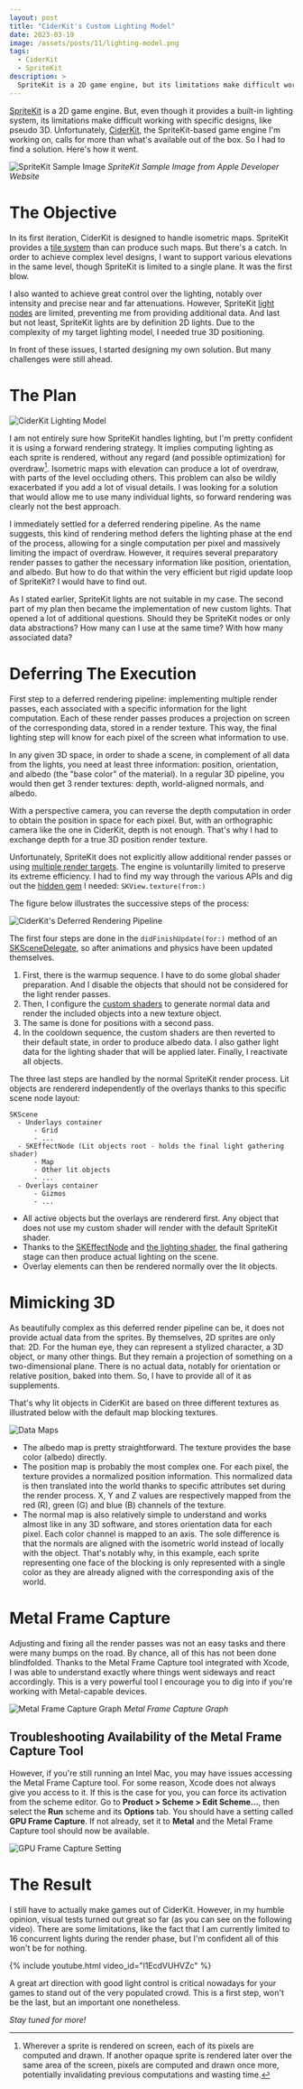 ```yaml
---
layout: post
title: "CiderKit's Custom Lighting Model"
date: 2023-03-19
image: /assets/posts/11/lighting-model.png
tags:
  - CiderKit
  - SpriteKit
description: >
  SpriteKit is a 2D game engine, but its limitations make difficult working with specific designs, like pseudo 3D. Unfortunately, CiderKit, the SpriteKit-based game engine I'm working on, calls for more than what's available out of the box. In this post, I will discuss how I've implemented my own custom deferred lighting model within the constraints of SpriteKit.
---
```


[SpriteKit](https://developer.apple.com/spritekit/) is a 2D game engine. But, even though it provides a built-in lighting system, its limitations make difficult working with specific designs, like pseudo 3D. Unfortunately, [CiderKit](/2023/01/08/7-a-look-back-at-2022.html), the SpriteKit-based game engine I'm working on, calls for more than what's available out of the box. So I had to find a solution. Here's how it went.

![SpriteKit Sample Image](/assets/posts/11/spritekit-sample-image.png)
_SpriteKit Sample Image from Apple Developer Website_

# The Objective

In its first iteration, CiderKit is designed to handle isometric maps. SpriteKit provides a [tile system](https://developer.apple.com/documentation/spritekit/sktilemapnode) than can produce such maps. But there's a catch. In order to achieve complex level designs, I want to support various elevations in the same level, though SpriteKit is limited to a single plane. It was the first blow.

I also wanted to achieve great control over the lighting, notably over intensity and precise near and far attenuations. However, SpriteKit [light nodes](https://developer.apple.com/documentation/spritekit/sklightnode) are limited, preventing me from providing additional data. And last but not least, SpriteKit lights are by definition 2D lights. Due to the complexity of my target lighting model, I needed true 3D positioning.

In front of these issues, I started designing my own solution. But many challenges were still ahead.

# The Plan

![CiderKit Lighting Model](/assets/posts/11/lighting-model.png)

I am not entirely sure how SpriteKit handles lighting, but I'm pretty confident it is using a forward rendering strategy. It implies computing lighting as each sprite is rendered, without any regard (and possible optimization) for overdraw[^1]. Isometric maps with elevation can produce a lot of overdraw, with parts of the level occluding others. This problem can also be wildly exacerbated if you add a lot of visual details. I was looking for a solution that would allow me to use many individual lights, so forward rendering was clearly not the best approach.

I immediately settled for a deferred rendering pipeline. As the name suggests, this kind of rendering method defers the lighting phase at the end of the process, allowing for a single computation per pixel and massively limiting the impact of overdraw. However, it requires several preparatory render passes to gather the necessary information like position, orientation, and albedo. But how to do that within the very efficient but rigid update loop of SpriteKit? I would have to find out.

As I stated earlier, SpriteKit lights are not suitable in my case. The second part of my plan then became the implementation of new custom lights. That opened a lot of additional questions. Should they be SpriteKit nodes or only data abstractions? How many can I use at the same time? With how many associated data?

# Deferring The Execution

First step to a deferred rendering pipeline: implementing multiple render passes, each associated with a specific information for the light computation. Each of these render passes produces a projection on screen of the corresponding data, stored in a render texture. This way, the final lighting step will know for each pixel of the screen what information to use.

In any given 3D space, in order to shade a scene, in complement of all data from the lights, you need at least three information: position, orientation, and albedo (the "base color" of the material). In a regular 3D pipeline, you would then get 3 render textures: depth, world-aligned normals, and albedo.

With a perspective camera, you can reverse the depth computation in order to obtain the position in space for each pixel. But, with an orthographic camera like the one in CiderKit, depth is not enough. That's why I had to exchange depth for a true 3D position render texture.

Unfortunately, SpriteKit does not explicitly allow additional render passes or using [multiple render targets](https://en.wikipedia.org/wiki/Multiple_Render_Targets). The engine is voluntarilly limited to preserve its extreme efficiency. I had to find my way through the various APIs and dig out the [hidden gem](https://developer.apple.com/documentation/spritekit/skview/1520114-texture) I needed: `SKView.texture(from:)`

The figure below illustrates the successive steps of the process:

![CiderKit's Deferred Rendering Pipeline](/assets/posts/11/deferred-render-pipeline.drawio.png)

The first four steps are done in the `didFinishUpdate(for:)` method of an [SKSceneDelegate](https://developer.apple.com/documentation/spritekit/skscenedelegate/), so after animations and physics have been updated themselves.

1. First, there is the warmup sequence. I have to do some global shader preparation. And I disable the objects that should not be considered for the light render passes.
2. Then, I configure the [custom shaders](https://github.com/chsxf/CiderKit/blob/7b2326e6a1608733e239a2fa07127b5986f6ba59/CiderKit-Engine/Resources/Shaders/UberShader.fsh) to generate normal data and render the included objects into a new texture object.
3. The same is done for positions with a second pass.
4. In the cooldown sequence, the custom shaders are then reverted to their default state, in order to produce albedo data. I also gather light data for the lighting shader that will be applied later. Finally, I reactivate all objects.

The three last steps are handled by the normal SpriteKit render process. Lit objects are rendererd independently of the overlays thanks to this specific scene node layout:

```
SKScene
  - Underlays container
      - Grid
      - ...
  - SKEffectNode (Lit objects root - holds the final light gathering shader)
      - Map
      - Other lit objects
      - ...
  - Overlays container
      - Gizmos
      - ...
```

- All active objects but the overlays are rendererd first. Any object that does not use my custom shader will render with the default SpriteKit shader.
- Thanks to the [SKEffectNode](https://developer.apple.com/documentation/spritekit/skeffectnode) and [the lighting shader](https://github.com/chsxf/CiderKit/blob/7b2326e6a1608733e239a2fa07127b5986f6ba59/CiderKit-Engine/Resources/Shaders/LightModelFinalGathering.fsh), the final gathering stage can then produce actual lighting on the scene.
- Overlay elements can then be rendered normally over the lit objects.

# Mimicking 3D

As beautifully complex as this deferred render pipeline can be, it does not provide actual data from the sprites. By themselves, 2D sprites are only that: 2D. For the human eye, they can represent a stylized character, a 3D object, or many other things. But they remain a projection of something on a two-dimensional plane. There is no actual data, notably for orientation or relative position, baked into them. So, I have to provide all of it as supplements.

That's why lit objects in CiderKit are based on three different textures as illustrated below with the default map blocking textures.

![Data Maps](/assets/posts/11/data-maps.png)

- The albedo map is pretty straightforward. The texture provides the base color (albedo) directly.
- The position map is probably the most complex one. For each pixel, the texture provides a normalized position information. This normalized data is then translated into the world thanks to specific attributes set during the render process. X, Y and Z values are respectively mapped from the red (R), green (G) and blue (B) channels of the texture.
- The normal map is also relatively simple to understand and works almost like in any 3D software, and stores orientation data for each pixel. Each color channel is mapped to an axis. The sole difference is that the normals are aligned with the isometric world instead of locally with the object. That's notably why, in this example, each sprite representing one face of the blocking is only represented with a single color as they are already aligned with the corresponding axis of the world.

# Metal Frame Capture

Adjusting and fixing all the render passes was not an easy tasks and there were many bumps on the road. By chance, all of this has not been done blindfolded. Thanks to the Metal Frame Capture tool integrated with Xcode, I was able to understand exactly where things went sideways and react accordingly. This is a very powerful tool I encourage you to dig into if you're working with Metal-capable devices.

![Metal Frame Capture Graph](/assets/posts/11/metal-frame-capture.png)
_Metal Frame Capture Graph_

## Troubleshooting Availability of the Metal Frame Capture Tool

However, if you're still running an Intel Mac, you may have issues accessing the Metal Frame Capture tool. For some reason, Xcode does not always give you access to it. If this is the case for you, you can force its activation from the scheme editor. Go to **Product > Scheme > Edit Scheme...**, then select the **Run** scheme and its **Options** tab. You should have a setting called **GPU Frame Capture**. If not already, set it to **Metal** and the Metal Frame Capture tool should now be available.

![GPU Frame Capture Setting](/assets/posts/11/metal-frame-capture-setting.png)

# The Result

I still have to actually make games out of CiderKit. However, in my humble opinion, visual tests turned out great so far (as you can see on the following video). There are some limitations, like the fact that I am currently limited to 16 concurrent lights during the render phase, but I'm confident all of this won't be for nothing.

{% include youtube.html video_id="l1EcdVUHVZc" %}

A great art direction with good light control is critical nowadays for your games to stand out of the very populated crowd. This is a first step, won't be the last, but an important one nonetheless.

_Stay tuned for more!_

[^1]: Wherever a sprite is rendered on screen, each of its pixels are computed and drawn. If another opaque sprite is rendered later over the same area of the screen, pixels are computed and drawn once more, potentially invalidating previous computations and wasting time.

